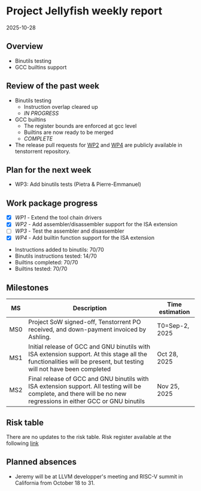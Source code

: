 # Project Jellyfish weekly report

2025-10-28

## Overview

- Binutils testing
- GCC builtins support

## Review of the past week

- Binutils testing
  - Instruction overlap cleared up
  - *IN PROGRESS*
- GCC builtins
  - The register bounds are enforced at gcc level
  - Builtins are now ready to be merged
  - *COMPLETE*
- The release pull requests for [WP2](https://github.com/tenstorrent/sfpi-binutils/pull/6) and [WP4](https://github.com/tenstorrent/sfpi-gcc/pull/10) are publicly available in tenstorrent repository.

## Plan for the next week

- WP3: Add binutils tests (Pietra & Pierre-Emmanuel)

## Work package progress

- [x] *WP1* - Extend the tool chain drivers
- [x] *WP2* - Add assembler/disassembler support for the ISA extension
- [ ] *WP3* - Test the assembler and disassembler
- [x] *WP4* - Add builtin function support for the ISA extension

- Instructions added to binutils: 70/70
- Binutils instructions tested: 14/70
- Builtins completed: 70/70
- Builtins tested: 70/70

## Milestones

| MS  | Description                                                                                                                                                         | Time estimation |
|-----|---------------------------------------------------------------------------------------------------------------------------------------------------------------------|-----------------|
| MS0 | Project SoW signed-off, Tenstorrent PO received, and down-payment invoiced by Ashling.                                                                              | T0=Sep-2, 2025  |
| MS1 | Initial release of GCC and GNU binutils with ISA extension support. At this stage all the functionalities will be present, but testing will not have been completed | Oct 28, 2025    |
| MS2 | Final release of GCC and GNU binutils with ISA extension support. All testing will be complete, and there will be no new regressions in either GCC or GNU binutils  | Nov 25, 2025    |

## Risk table

There are no updates to the risk table.
Risk register available at the following [link](https://docs.google.com/spreadsheets/d/1CJ0aZVB_PavCR35Cum80Vebcd8fscyv6x8qoU1es-iE)

## Planned absences

- Jeremy will be at LLVM developper's meeting and RISC-V summit in California from October 18 to 31.
